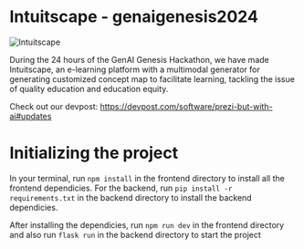 # Intuitscape - genaigenesis2024

![Intuitscape](https://github.com/user-attachments/assets/0c45e269-4637-4704-8bce-1f1189bdb311)

During the 24 hours of the GenAI Genesis Hackathon, we have made Intuitscape, an e-learning platform with a multimodal generator for generating customized concept map to facilitate learning, tackling the issue of quality education and education equity.

Check out our devpost: https://devpost.com/software/prezi-but-with-ai#updates


# Initializing the project

In your terminal, run ``` npm install ``` in the frontend directory to install all the frontend dependicies. For the backend, run ``` pip install -r requirements.txt ``` in the backend directory to install the backend dependicies. 

After installing the dependicies, run ``` npm run dev ``` in the frontend directory and also run ``` flask run ``` in the backend directory to start the project
